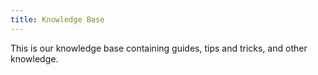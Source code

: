 ```yaml
---
title: Knowledge Base
---
```


This is our knowledge base containing guides, tips and tricks, and other knowledge.
